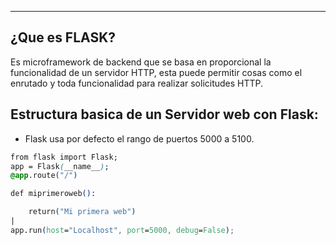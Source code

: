 
---
## **¿Que es FLASK?**

Es microframework de backend que se basa en proporcional la funcionalidad de un servidor HTTP, esta puede permitir cosas como el enrutado y toda funcionalidad para realizar solicitudes HTTP.

## **Estructura basica de un Servidor web con Flask:**

- Flask usa por defecto el rango de puertos 5000 a 5100.

```css
from flask import Flask;
app = Flask(__name__);
@app.route("/")

def miprimeroweb():

    return("Mi primera web")
|
app.run(host="Localhost", port=5000, debug=False);
```

